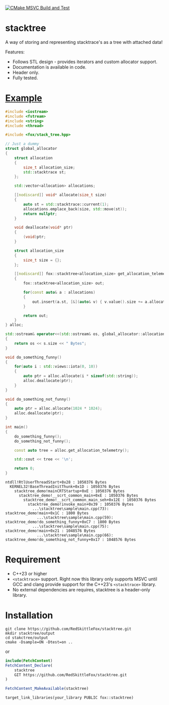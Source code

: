 [![CMake MSVC Build and Test](https://github.com/RedSkittleFox/stacktree/actions/workflows/cmake-msvc-build.yml/badge.svg)](https://github.com/RedSkittleFox/stacktree/actions/workflows/cmake-msvc-build.yml)
# stacktree
A way of storing and representing stacktrace's as a tree with attached data!

Features:
* Follows STL design - provides iterators and custom allocator support. 
* Documentation is available in code.
* Header only.
* Fully tested.

# [Example](https://github.com/RedSkittleFox/stacktree/blob/main/sample/main.cpp)
```cpp
#include <iostream>
#include <fstream>
#include <string>
#include <thread>

#include <fox/stack_tree.hpp>

// Just a dummy
struct global_allocator
{
	struct allocation
	{
		size_t allocation_size;
		std::stacktrace st;
	};

	std::vector<allocation> allocations;

	[[nodiscard]] void* allocate(size_t size)
	{
		auto st = std::stacktrace::current(1);
		allocations.emplace_back(size, std::move(st));
		return nullptr;
	}

	void deallocate(void* ptr)
	{
		(void)ptr;
	}

	struct allocation_size
	{
		size_t size = {};
	};

	[[nodiscard]] fox::stacktree<allocation_size> get_allocation_telemetry() const
	{
		fox::stacktree<allocation_size> out;

		for(const auto& a : allocations)
		{
			out.insert(a.st, [&](auto& v) { v.value().size += a.allocation_size; });
		}

		return out;
	}
} alloc;

std::ostream& operator<<(std::ostream& os, global_allocator::allocation_size s)
{
	return os << s.size << " Bytes";
}

void do_something_funny()
{
	for(auto i : std::views::iota(0, 10))
	{
		auto ptr = alloc.allocate(i * sizeof(std::string));
		alloc.deallocate(ptr);
	}
}

void do_something_not_funny()
{
	auto ptr = alloc.allocate(1024 * 1024);
	alloc.deallocate(ptr);
}

int main()
{
	do_something_funny();
	do_something_not_funny();

	const auto tree = alloc.get_allocation_telemetry();

	std::cout << tree << '\n';

	return 0;
}
```

```
ntdll!RtlUserThreadStart+0x28 : 1050376 Bytes
  KERNEL32!BaseThreadInitThunk+0x1D : 1050376 Bytes
    stacktree_demo!mainCRTStartup+0xE : 1050376 Bytes
      stacktree_demo!__scrt_common_main+0xE : 1050376 Bytes
        stacktree_demo!__scrt_common_main_seh+0x12E : 1050376 Bytes
          stacktree_demo!invoke_main+0x39 : 1050376 Bytes
            ...\stacktree\sample\main.cpp(73): stacktree_demo!main+0x1C : 1800 Bytes
              ...\stacktree\sample\main.cpp(59): stacktree_demo!do_something_funny+0xC7 : 1800 Bytes
            ...\stacktree\sample\main.cpp(75): stacktree_demo!main+0x21 : 1048576 Bytes
              ...\stacktree\sample\main.cpp(66): stacktree_demo!do_something_not_funny+0x17 : 1048576 Bytes
```

# Requirement
* C++23 or higher 
* `<stacktrace>` support. Right now this library only supports MSVC until GCC and clang provide support for the C++23's `<stacktrace>` library.
* No external dependencies are requires, stacktree is a header-only library.

# Installation
```
git clone https://github.com/RedSkittleFox/stacktree.git
mkdir stacktree/output
cd stakctree/output
cmake -Dsample=ON -Dtest=on .. 
```
or
```cmake
include(FetchContent)
FetchContent_Declare(
    stacktree
    GIT https://github.com/RedSkittleFox/stacktree.git
)

FetchContent_MakeAvailable(stacktree)

```

```
target_link_libraries(your_library PUBLIC fox::stacktree)
```
